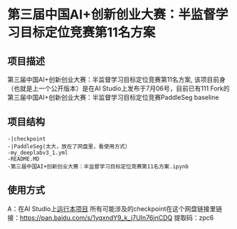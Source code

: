 # 第三届中国AI+创新创业大赛：半监督学习目标定位竞赛第11名方案

## 项目描述
第三届中国AI+创新创业大赛：半监督学习目标定位竞赛第11名方案, 该项目前身（也就是上一个公开版本）是在AI Studio上发布于7月06号，目前已有111 Fork的第三届中国AI+创新创业大赛：半监督学习目标定位竞赛PaddleSeg baseline

## 项目结构
```
-|checkpoint
-|PaddleSeg(太大，放在了网盘里，看使用方式）
-my_deeplabv3_1.yml
-README.MD
-第三届中国AI+创新创业大赛：半监督学习目标定位竞赛第11名方案.ipynb
```
## 使用方式
A：在AI Studio上[运行本项目](https://aistudio.baidu.com/aistudio/projectdetail/2145019) 所有可能涉及的checkpoint在这个网盘链接里链接：https://pan.baidu.com/s/1yqxndY9_k_j7UIn76jnCDQ 提取码：zpc6
